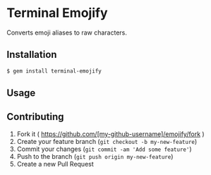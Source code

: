 # Terminal Emojify

Converts emoji aliases to raw characters.

## Installation

```bash
$ gem install terminal-emojify
```

## Usage


## Contributing

1. Fork it ( https://github.com/[my-github-username]/emojify/fork )
2. Create your feature branch (`git checkout -b my-new-feature`)
3. Commit your changes (`git commit -am 'Add some feature'`)
4. Push to the branch (`git push origin my-new-feature`)
5. Create a new Pull Request
